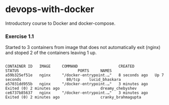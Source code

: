 # devops-with-docker
Introductory course to Docker and docker-compose. 


### Exercise 1.1

Started to 3 containers from image that does not automatically exit (nginx) and stoped 2 of the containers leaving 1 up.

```

CONTAINER ID   IMAGE     COMMAND                  CREATED         STATUS                          PORTS     NAMES
a59b325ef51e   nginx     "/docker-entrypoint.…"   8 seconds ago   Up 7 seconds                    80/tcp    lucid_bhaskara
a57031dd955b   nginx     "/docker-entrypoint.…"   3 minutes ago   Exited (0) 2 minutes ago                  dreamy_chebyshev
ce6737b85637   nginx     "/docker-entrypoint.…"   3 minutes ago   Exited (0) 2 minutes ago                  cranky_brahmagupta

```
